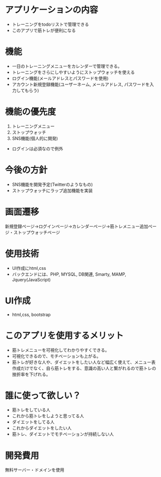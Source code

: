 # アプリケーションの内容
- トレーニングをtodoリストで管理できる
- このアプリで筋トレが便利になる


# 機能
- 一日のトレーニングメニューをカレンダーで管理できる。
- トレーニングをさらにしやすいようにストップウォッチを使える
- ログイン機能(メールアドレスとパスワードを使用)
- アカウント新規登録機能(ユーザーネーム, メールアドレス, パスワードを入力してもらう)

# 機能の優先度
1. トレーニングメニュー
2. ストップウォッチ
3. SNS機能(個人的に開発)
* ログインは必須なので例外

# 今後の方針
- SNS機能を開発予定(Twitterのようなもの)
- ストップウォッチにラップ追加機能を実装

# 画面遷移
新規登録ページ->ログインページ->カレンダーページ->筋トレメニュー追加ページ・ストップウォッチページ

# 使用技術
- UI作成にhtml,css
- バックエンドには、PHP, MYSQL, DB関連, Smarty, MAMP, Jquery(JavaScript)

# UI作成
- html,css, bootstrap

# このアプリを使用するメリット
- 筋トレメニューを可視化してわかりやすくできる。
- 可視化できるので、モチベーションも上がる。
- 筋トレが好きな人や、ダイエットをしたい人など幅広く使えて、メニュー表作成だけでなく、自ら筋トレをする、意識の高い人と繋がれるので筋トレの挫折率を下げれる。

# 誰に使って欲しい？
- 筋トレをしている人
- これから筋トレをしようと思ってる人
- ダイエットをしてる人
- これからダイエットをしたい人
- 筋トレ、ダイエットでモチベーションが持続しない人

# 開発費用
無料サーバー・ドメインを使用